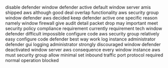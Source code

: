 disable defender window defender active default window server amis shipped aws although good deal overlap functionality aws security group window defender aws decided keep defender active one specific reason namely window firewall give audit detail packet drop may important meet security policy compliance requirement currently requirement tech window defender difficult impossible configure code aws security group relatively easy configure code defender best way work log instance administrator defender gui logging administrator strongly discouraged window defender deactivated window server aws consequence every window instance aws must security group allow minimal set inbound traffic port protocol required normal operation blocked